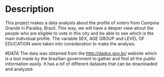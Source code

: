 # Description

This project makes a data analysis about the profile of voters from Campina Grande in Paraiba, Brazil. This way, we will have a deeper view about the people who are eligible to vote in this city and be able to see which is the main individual profile. The variable SEX, AGE GROUP and LEVEL OF EDUCATION were taken into consideration to make the analysis.


#DATA
The data was obtained from the http://dados.gov.br/ website which is a tool made by the brazilian government to gather and find all the public information easily. It has a lof of different datasets that can be downloaded and analyzed.